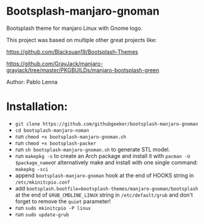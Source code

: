 # Bootsplash-manjaro-gnoman

Bootsplash theme for manjaro Linux with Gnome logo.

This project was based on multiple other great projects like:

https://github.com/Blacksuan19/Bootsplash-Themes

https://github.com/GrayJack/manjaro-grayjack/tree/master/PKGBUILDs/manjaro-bootsplash-green


Author: Pablo Lenna

# Installation:

- `git clone https://github.com/githubgeeker/bootsplash-manjaro-gnoman`
- `cd bootsplash-manjaro-noman`
- run `chmod +x bootsplash-manjaro-gnoman.sh`
- run `chmod +x bootsplash-packer`
- run `sh bootsplash-manjaro-gnoman.sh` to generate STL model.
- run `makepkg -s` to create an Arch package and install it with `pacman -U $package_name`or alternatively make and install with one single command: `makepkg -sci`
- append `bootsplash-manjaro-gnoman` hook at the end of HOOKS string in `/etc/mkinitcpio.conf`
- add `bootsplash.bootfile=bootsplash-themes/manjaro-gnoman/bootsplash` at the end of `GRUB_CMDLINE_LINUX` string in `/etc/default/grub` and don't forget to remove the `quiet` parameter!
- run `sudo mkinitcpio -P linux`
- run `sudo update-grub`
